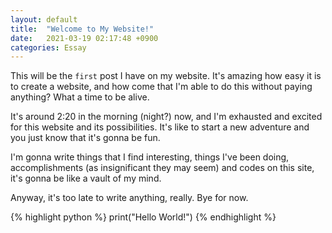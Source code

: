 ```yaml
---
layout: default
title:  "Welcome to My Website!"
date:   2021-03-19 02:17:48 +0900
categories: Essay
---
```


This will be the `first` post I have on my website. It's amazing how easy it is to create a website, and how come that I'm able to do this without paying anything? What a time to be alive.

It's around 2:20 in the morning (night?) now, and I'm exhausted and excited for this website and its possibilities. It's like to start a new adventure and you just know that it's gonna be fun.

I'm gonna write things that I find interesting, things I've been doing, accomplishments (as insignificant they may seem) and codes on this site, it's gonna be like a vault of my mind.

Anyway, it's too late to write anything, really. Bye for now.

{% highlight python %}
print("Hello World!")
{% endhighlight %}
